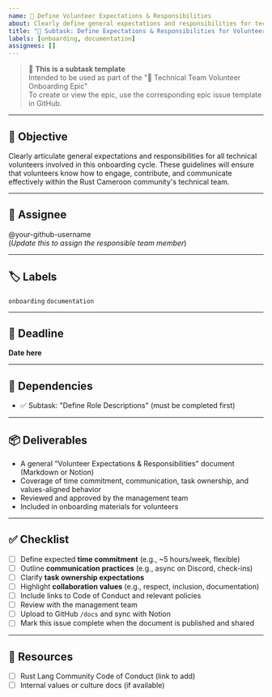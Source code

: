 ```yaml
---
name: 📝 Define Volunteer Expectations & Responsibilities
about: Clearly define general expectations and responsibilities for technical volunteers.
title: "📝 Subtask: Define Expectations & Responsibilities for Volunteers"
labels: [onboarding, documentation]
assignees: []
---
```


> 📣 **This is a subtask template**  
> Intended to be used as part of the "📣 Technical Team Volunteer Onboarding Epic"  
> To create or view the epic, use the corresponding epic issue template in GitHub.

---

## 🎯 Objective

Clearly articulate general expectations and responsibilities for all technical volunteers involved in this onboarding cycle. These guidelines will ensure that volunteers know how to engage, contribute, and communicate effectively within the Rust Cameroon community's technical team.

---

## 👤 Assignee

@your-github-username  
(*Update this to assign the responsible team member*)

---

## 🏷️ Labels

`onboarding` `documentation`

---

## 📅 Deadline

**Date here**

---

## 🔗 Dependencies

- ✅ Subtask: "Define Role Descriptions" (must be completed first)

---

## 📦 Deliverables

- A general "Volunteer Expectations & Responsibilities" document (Markdown or Notion)
- Coverage of time commitment, communication, task ownership, and values-aligned behavior
- Reviewed and approved by the management team
- Included in onboarding materials for volunteers

---

## ✅ Checklist

- [ ] Define expected **time commitment** (e.g., ~5 hours/week, flexible)
- [ ] Outline **communication practices** (e.g., async on Discord, check-ins)
- [ ] Clarify **task ownership expectations**
- [ ] Highlight **collaboration values** (e.g., respect, inclusion, documentation)
- [ ] Include links to Code of Conduct and relevant policies
- [ ] Review with the management team
- [ ] Upload to GitHub `/docs` and sync with Notion
- [ ] Mark this issue complete when the document is published and shared

---

## 📘 Resources

- [ ] Rust Lang Community Code of Conduct (link to add)
- [ ] Internal values or culture docs (if available)
